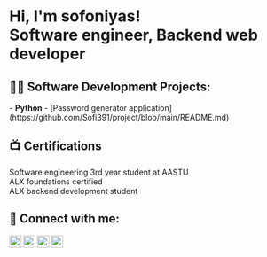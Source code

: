 <h1>Hi, I'm sofoniyas! <br/>Software engineer</a>, Backend web developer</a>

<h2>👨‍💻 Software Development Projects:</h2>
- <b>Python</b>
  - [Password generator application](https://github.com/Sofi391/project/blob/main/README.md)

<h2>📺 Certifications</h2>
Software engineering 3rd year student at AASTU<br/>
ALX foundations certified<br/>
ALX backend development student

<h2> 🤳 Connect with me:</h2>

[<img align="left" alt="YouTube" width="22px" src="https://cdn.jsdelivr.net/npm/simple-icons@v3/icons/youtube.svg" />][youtube]
[<img align="left" alt="Twitter" width="22px" src="https://cdn.jsdelivr.net/npm/simple-icons@v3/icons/twitter.svg" />][twitter]
[<img align="left" alt="LinkedIn" width="22px" src="https://cdn.jsdelivr.net/npm/simple-icons@v3/icons/linkedin.svg" />][linkedin]
[<img align="left" alt="Instagram" width="22px" src="https://cdn.jsdelivr.net/npm/simple-icons@v3/icons/instagram.svg" />][instagram]

[twitter]: https://twitter.com/
[youtube]: https://www.youtube.com/c/
[instagram]: https://www.instagram.com/so.me.fi?igsh=MW1hNWZhd2lnb2lyeA==
[linkedin]: https://linkedin.com/in/sofoniyas-alebachew-bb876b33b?utm_source=share&utm_campaign=share_via&utm_content=profile&utm_medium=android_app

